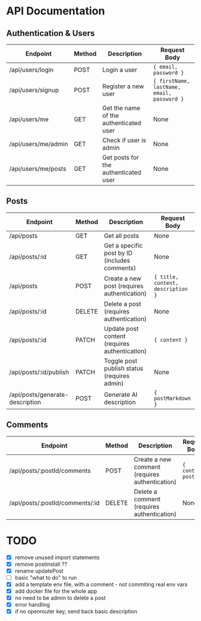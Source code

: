 # API Documentation

## Authentication & Users

| Endpoint            | Method | Description                            | Request Body                               |
| ------------------- | ------ | -------------------------------------- | ------------------------------------------ |
| /api/users/login    | POST   | Login a user                           | `{ email, password }`                      |
| /api/users/signup   | POST   | Register a new user                    | `{ firstName, lastName, email, password }` |
| /api/users/me       | GET    | Get the name of the authenticated user | None                                       |
| /api/users/me/admin | GET    | Check if user is admin                 | None                                       |
| /api/users/me/posts | GET    | Get posts for the authenticated user   | None                                       |

## Posts

| Endpoint                        | Method | Description                                   | Request Body                      |
| ------------------------------- | ------ | --------------------------------------------- | --------------------------------- |
| /api/posts                      | GET    | Get all posts                                 | None                              |
| /api/posts/:id                  | GET    | Get a specific post by ID (includes comments) | None                              |
| /api/posts                      | POST   | Create a new post (requires authentication)   | `{ title, content, description }` |
| /api/posts/:id                  | DELETE | Delete a post (requires authentication)       | None                              |
| /api/posts/:id                  | PATCH  | Update post content (requires authentication) | `{ content }`                     |
| /api/posts/:id/publish          | PATCH  | Toggle post publish status (requires admin)   | None                              |
| /api/posts/generate-description | POST   | Generate AI description                       | `{ postMarkdown }`                |

## Comments

| Endpoint                        | Method | Description                                    | Request Body          |
| ------------------------------- | ------ | ---------------------------------------------- | --------------------- |
| /api/posts/:postId/comments     | POST   | Create a new comment (requires authentication) | `{ content, postId }` |
| /api/posts/:postId/comments/:id | DELETE | Delete a comment (requires authentication)     | None                  |

# TODO

- [x] remove unused import statements
- [x] remove postinstall ??
- [x] rename updatePost
- [ ] basic "what to do" to run
- [x] add a template env file, with a comment - not commiting real env vars
- [x] add docker file for the whole app
- [x] no need to be admin to delete a post
- [x] error handling
- [x] if no openrouter key, send back basic description
